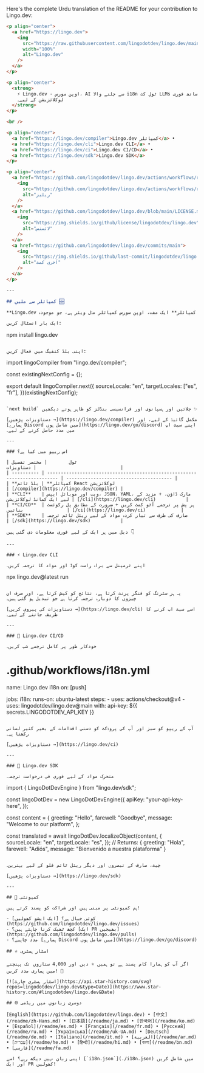 Here's the complete Urdu translation of the README for your contribution to Lingo.dev:

```markdown
<p align="center">
  <a href="https://lingo.dev">
    <img
      src="https://raw.githubusercontent.com/lingodotdev/lingo.dev/main/content/banner.compiler.png"
      width="100%"
      alt="Lingo.dev"
    />
  </a>
</p>

<p align="center">
  <strong>
    ⚡ Lingo.dev - اوپن سورس، AI سے چلنے والا i18n ٹول کٹ LLMs کے ساتھ فوری
    لوکلائزیشن کے لیے۔
  </strong>
</p>

<br />

<p align="center">
  <a href="https://lingo.dev/compiler">Lingo.dev کمپائلر</a> •
  <a href="https://lingo.dev/cli">Lingo.dev CLI</a> •
  <a href="https://lingo.dev/ci">Lingo.dev CI/CD</a> •
  <a href="https://lingo.dev/sdk">Lingo.dev SDK</a>
</p>

<p align="center">
  <a href="https://github.com/lingodotdev/lingo.dev/actions/workflows/release.yml">
    <img
      src="https://github.com/lingodotdev/lingo.dev/actions/workflows/release.yml/badge.svg"
      alt="ریلیز"
    />
  </a>
  <a href="https://github.com/lingodotdev/lingo.dev/blob/main/LICENSE.md">
    <img
      src="https://img.shields.io/github/license/lingodotdev/lingo.dev"
      alt="لائسنس"
    />
  </a>
  <a href="https://github.com/lingodotdev/lingo.dev/commits/main">
    <img
      src="https://img.shields.io/github/last-commit/lingodotdev/lingo.dev"
      alt="آخری کمٹ"
    />
  </a>
</p>

---

## کمپائلر سے ملیں 🆕

**Lingo.dev کمپائلر** ایک مفت، اوپن سورس کمپائلر مڈل ویئر ہے، جو موجودہ React کمپوننٹس میں کوئی تبدیلی کیے بغیر بلڈ ٹائم پر کسی بھی React ایپ کو کثیر لسانی بنانے کے لیے ڈیزائن کیا گیا ہے۔

ایک بار انسٹال کریں:
```

npm install lingo.dev

```

اپنی بلڈ کنفیگ میں فعال کریں:

```

import lingoCompiler from "lingo.dev/compiler";

const existingNextConfig = {};

export default lingoCompiler.next({
sourceLocale: "en",
targetLocales: ["es", "fr"],
})(existingNextConfig);

```

`next build` چلائیں اور ہسپانوی اور فرانسیسی بنڈلز کو ظاہر ہوتے دیکھیں ✨

[دستاویزات پڑھیں →](https://lingo.dev/compiler) مکمل گائیڈ کے لیے، اور [ہمارے Discord میں شامل ہوں](https://lingo.dev/go/discord) اپنے سیٹ اپ میں مدد حاصل کرنے کے لیے۔

---

### اس ریپو میں کیا ہے؟

| ٹول        | مختصر تفصیل                                                                 | دستاویزات                               |
| ---------- | -------------------------------------------------------------------------- | --------------------------------------- |
| **کمپائلر** | بلڈ ٹائم React لوکلائزیشن                                                  | [/compiler](https://lingo.dev/compiler) |
| **CLI**    | ویب اور موبائل ایپس، JSON، YAML، مارک ڈاؤن، + مزید کے لیے ایک کمانڈ لوکلائزیشن | [/cli](https://lingo.dev/cli)           |
| **CI/CD**  | ہر پش پر ترجمے آٹو کمٹ کریں + ضرورت کے مطابق پل رکوئسٹ بنائیں                | [/ci](https://lingo.dev/ci)             |
| **SDK**    | صارف کی طرف سے تیار کردہ مواد کے لیے ریئل ٹائم ترجمہ                        | [/sdk](https://lingo.dev/sdk)           |

ذیل میں ہر ایک کے لیے فوری معلومات دی گئی ہیں 👇

---

### ⚡️ Lingo.dev CLI

اپنے ٹرمینل سے براہ راست کوڈ اور مواد کا ترجمہ کریں۔

```

npx lingo.dev@latest run

```

یہ ہر سٹرنگ کو فنگر پرنٹ کرتا ہے، نتائج کو کیش کرتا ہے، اور صرف ان چیزوں کا دوبارہ ترجمہ کرتا ہے جو تبدیل ہو گئی ہیں۔

[دستاویزات کی پیروی کریں →](https://lingo.dev/cli) اسے سیٹ اپ کرنے کا طریقہ جاننے کے لیے۔

---

### 🔄 Lingo.dev CI/CD

خودکار طور پر کامل ترجمے شپ کریں۔

```

# .github/workflows/i18n.yml

name: Lingo.dev i18n
on: [push]

jobs:
i18n:
runs-on: ubuntu-latest
steps: - uses: actions/checkout@v4 - uses: lingodotdev/lingo.dev@main
with:
api-key: ${{ secrets.LINGODOTDEV_API_KEY }}

```

آپ کے ریپو کو سبز اور آپ کی پروڈکٹ کو دستی اقدامات کے بغیر کثیر لسانی رکھتا ہے۔

[دستاویزات پڑھیں →](https://lingo.dev/ci)

---

### 🧩 Lingo.dev SDK

متحرک مواد کے لیے فوری فی درخواست ترجمہ۔

```

import { LingoDotDevEngine } from "lingo.dev/sdk";

const lingoDotDev = new LingoDotDevEngine({
apiKey: "your-api-key-here",
});

const content = {
greeting: "Hello",
farewell: "Goodbye",
message: "Welcome to our platform",
};

const translated = await lingoDotDev.localizeObject(content, {
sourceLocale: "en",
targetLocale: "es",
});
// Returns: { greeting: "Hola", farewell: "Adiós", message: "Bienvenido a nuestra plataforma" }

```

چیٹ، صارف کے تبصروں اور دیگر ریئل ٹائم فلو کے لیے بہترین۔

[دستاویزات پڑھیں →](https://lingo.dev/sdk)

---

## 🤝 کمیونٹی

ہم کمیونٹی پر مبنی ہیں اور شراکت کو پسند کرتے ہیں!

- کوئی خیال ہے؟ [ایک ایشو کھولیں](https://github.com/lingodotdev/lingo.dev/issues)
- کچھ ٹھیک کرنا چاہتے ہیں؟ [ایک PR بھیجیں](https://github.com/lingodotdev/lingo.dev/pulls)
- مدد چاہیے؟ [ہمارے Discord میں شامل ہوں](https://lingo.dev/go/discord)

## ⭐ اسٹار ہسٹری

اگر آپ کو ہمارا کام پسند ہے تو ہمیں ⭐ دیں اور 4,000 ستاروں تک پہنچنے میں ہماری مدد کریں! 🌟

[![اسٹار ہسٹری چارٹ](https://api.star-history.com/svg?repos=lingodotdev/lingo.dev&type=Date)](https://www.star-history.com/#lingodotdev/lingo.dev&Date)

## 🌐 دوسری زبانوں میں ریڈمی

[English](https://github.com/lingodotdev/lingo.dev) • [中文](/readme/zh-Hans.md) • [日本語](/readme/ja.md) • [한국어](/readme/ko.md) • [Español](/readme/es.md) • [Français](/readme/fr.md) • [Русский](/readme/ru.md) • [Українська](/readme/uk-UA.md) • [Deutsch](/readme/de.md) • [Italiano](/readme/it.md) • [العربية](/readme/ar.md) • [עברית](/readme/he.md) • [हिन्दी](/readme/hi.md) • [বাংলা](/readme/bn.md) • [فارسی](/readme/fa.md)

اپنی زبان نہیں دیکھ رہے؟ اسے [`i18n.json`](./i18n.json) میں شامل کریں اور ایک PR کھولیں!
```
